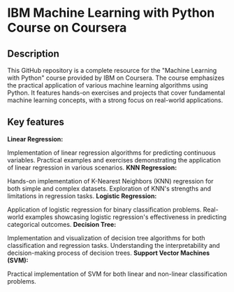 # IBM Machine Learning with Python Course on Coursera
## Description
This GitHub repository is a complete resource for the "Machine Learning with Python" course provided by IBM on Coursera. The course emphasizes the practical application of various machine learning algorithms using Python. It features hands-on exercises and projects that cover fundamental machine learning concepts, with a strong focus on real-world applications.
## Key features
**Linear Regression:**

Implementation of linear regression algorithms for predicting continuous variables.
Practical examples and exercises demonstrating the application of linear regression in various scenarios.
**KNN Regression:**

Hands-on implementation of K-Nearest Neighbors (KNN) regression for both simple and complex datasets.
Exploration of KNN's strengths and limitations in regression tasks.
**Logistic Regression:**

Application of logistic regression for binary classification problems.
Real-world examples showcasing logistic regression's effectiveness in predicting categorical outcomes.
**Decision Tree:**

Implementation and visualization of decision tree algorithms for both classification and regression tasks.
Understanding the interpretability and decision-making process of decision trees.
**Support Vector Machines (SVM):**

Practical implementation of SVM for both linear and non-linear classification problems.
